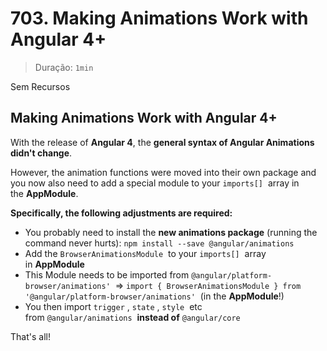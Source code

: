 # 703. Making Animations Work with Angular 4+

> Duração: `1min`

Sem Recursos

## Making Animations Work with Angular 4+

With the release of **Angular 4**, the **general syntax of Angular Animations didn't change**. 

However, the animation functions were moved into their own package and you now also need to add a special module to your `imports[]`  array in the **AppModule**.

**Specifically, the following adjustments are required:**

- You probably need to install the **new animations package** (running the command never hurts): `npm install --save @angular/animations` 
- Add the `BrowserAnimationsModule`  to your `imports[]`  array in **AppModule**
- This Module needs to be imported from `@angular/platform-browser/animations'`  => `import { BrowserAnimationsModule } from '@angular/platform-browser/animations'`  (in the **AppModule**!)
- You then import `trigger` , `state` , `style`  etc from `@angular/animations`  **instead of** `@angular/core` 

That's all!